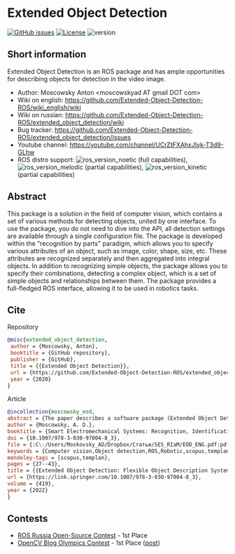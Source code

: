 # Extended Object Detection
[![GitHub issues](https://img.shields.io/github/issues/Extended-Object-Detection-ROS/extended_object_detection.svg)](https://github.com/Extended-Object-Detection-ROS/extended_object_detection/issues) [![License](https://img.shields.io/badge/License-BSD%203--Clause-blue.svg)](https://opensource.org/licenses/BSD-3-Clause) ![version](https://img.shields.io/badge/version-1.1.0-blue)

## Short information

Extended Object Detection is an ROS package and has ample opportunities for describing objects for detection in the video image. 
 - Author: Moscowsky Anton \<moscowskyad AT gmail DOT com\>
 - Wiki on english: https://github.com/Extended-Object-Detection-ROS/wiki_english/wiki
 - Wiki on russian: https://github.com/Extended-Object-Detection-ROS/extended_object_detection/wiki
 - Bug tracker: https://github.com/Extended-Object-Detection-ROS/extended_object_detection/issues
 - Youtube channel: https://youtube.com/channel/UCrZtFXAhxJIyk-T3d9-GLhw
 - ROS distro support: <a><img src="https://img.shields.io/badge/ROS-Noetic-blue" alt="ros_version_noetic" /></a> (full capabilities), <a><img src="https://img.shields.io/badge/ROS-Melodic-yellow" alt="ros_version_melodic" /></a> (partial capabilities), <a><img src="https://img.shields.io/badge/ROS-Kinetic-yellow" alt="ros_version_kinetic" /></a> (partial capabilities)

## Abstract

This package is a solution in the field of computer vision, which contains a set of various methods for detecting objects, united by one interface. To use the package, you do not need to dive into the API, all detection settings are available through a single configuration file. The package is developed within the "recognition by parts" paradigm, which allows you to specify various attributes of an object, such as image, color, shape, size, etc. These attributes are recognized separately and then aggregated into integral objects. In addition to recognizing simple objects, the package allows you to specify their combinations, detecting a complex object, which is a set of simple objects and relationships between them. The package provides a full-fledged ROS interface, allowing it to be used in robotics tasks.

## Cite
Repository
```bibtex
@misc{extended_object_detection,
 author = {Moscowsky, Anton},
 booktitle = {GitHub repository},
 publisher = {GitHub},
 title = {{Extended Object Detection}},
 url = {https://github.com/Extended-Object-Detection-ROS/extended_object_detection},
 year = {2020}
}
```
Article
```bibtex
@incollection{moscowsky_eod,
abstract = {The paper describes a software package (Extended Object Detection) that implements the procedure for detecting objects on a video camera stream for usage in robotic tasks. An object in the system is described by a list of its attributes (form, shape, color, size, etc.). Each attribute in the description of an object corresponds to a software detector that determines areas in the image that correspond to the attribute. Objects are determined based on the relative positions of the detected areas to each detector. Such a system can significantly expand the number of recognizable objects by, for example, adding color information to an object detected by a CNN. The solution allows configuring filtering and clustering parameters for attributes. In addition, a tracking algorithm is implemented that tracks objects between frames and starts searching for an object using previous information in cases where the detector failed. Objects that are called simple in the terminology of the proposed solution can be combined into complex objects by specifying the relationship between them. This allows to describe objects that consist of several parts and have attributes that are different in meaning. Object detection (both simple and complex) can be performed in a soft mode, which is able to put forward hypotheses, indicating the coefficient of confidence about objects that partially satisfy the given description. The software solution is designed for robotics tasks and is made as a package for ROS1 framework and can be used in central nervous system of SEMS. The package has visualization tools, utilities for configuring software detectors, and is able to work with depth cameras to localize objects in space.},
author = {Moscowsky, A. D.},
booktitle = {Smart Electromechanical Systems: Recognition, Identification and Modeling},
doi = {10.1007/978-3-030-97004-8_3},
file = {:C\:/Users/Moskovsky_AD/Dropbox/Статьи/SES_RIaM/EOD_ENG.pdf:pdf},
keywords = {Computer vision,Object detection,ROS,Robotic,scopus,templan},
mendeley-tags = {scopus,templan},
pages = {27--43},
title = {{Extended Object Detection: Flexible Object Description System for Detection in Robotic Tasks}},
url = {https://link.springer.com/10.1007/978-3-030-97004-8_3},
volume = {419},
year = {2022}
}

```

## Contests
 - [ROS Russia Open-Source Contest](https://habr.com/ru/post/541876/) - 1st Place
 - [OpenCV Blog Olympics Contest](https://learnopencv.com/blog-olympics/) - 1st Place ([post](https://learnopencv.com/multi-attribute-and-graph-based-object-detection/?ck_subscriber_id=1013959305))
